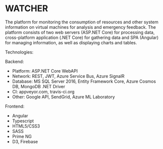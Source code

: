 # WATCHER

The platform for monitoring the consumption of resources and other system information on virtual machines for analysis and emergency feedback. The platform consists of two web servers (ASP.NET Core) for processing data, cross-platform application (.NET Core) for gathering data and SPA (Angular) for managing information, as well as displaying charts and tables.

Technologies:

Backend:
- Platform: ASP.NET Core WebAPI
- Network: REST, JWT, Azure Service Bus, Azure SignalR
- Database: MS SQL Server 2016, Entity Framework Core, Azure Cosmos DB, MongoDB .NET Driver
- CI: appveyor.com, travis-ci.org
- Other: Google API, SendGrid, Azure ML Laboratory

Frontend:
- Angular
- Typescript
- HTML5/CSS3
- SASS
- Prime NG
- D3, Firebase
